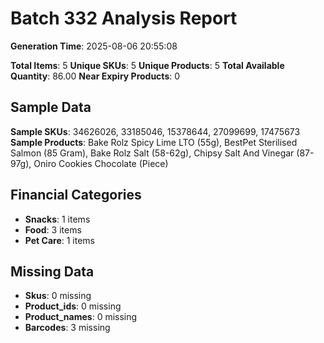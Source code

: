# Batch 332 Analysis Report

**Generation Time**: 2025-08-06 20:55:08

**Total Items**: 5
**Unique SKUs**: 5
**Unique Products**: 5
**Total Available Quantity**: 86.00
**Near Expiry Products**: 0

## Sample Data
**Sample SKUs**: 34626026, 33185046, 15378644, 27099699, 17475673
**Sample Products**: Bake Rolz Spicy Lime LTO (55g), BestPet Sterilised Salmon (85 Gram), Bake Rolz Salt (58-62g), Chipsy Salt And Vinegar (87-97g), Oniro Cookies Chocolate (Piece)

## Financial Categories
- **Snacks**: 1 items
- **Food**: 3 items
- **Pet Care**: 1 items

## Missing Data
- **Skus**: 0 missing
- **Product_ids**: 0 missing
- **Product_names**: 0 missing
- **Barcodes**: 3 missing
